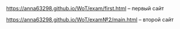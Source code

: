 https://anna63298.github.io/WoT/exam/first.html – первый сайт


https://anna63298.github.io/WoT/exam№2/main.html – второй сайт

